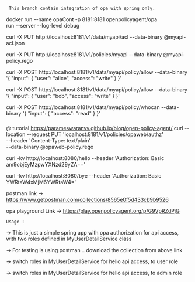 ``` This branch contain integration of opa with spring only.```

docker run --name opaCont -p 8181:8181 openpolicyagent/opa \
    run --server --log-level debug

curl -X PUT http://localhost:8181/v1/data/myapi/acl --data-binary @myapi-acl.json

curl -X PUT http://localhost:8181/v1/policies/myapi --data-binary @myapi-policy.rego

curl -X POST http://localhost:8181/v1/data/myapi/policy/allow --data-binary '{ "input": { "user": "alice", "access": "write" } }'  

curl -X POST http://localhost:8181/v1/data/myapi/policy/allow --data-binary '{ "input": { "user": "bob", "access": "write" } }'  

curl -X POST http://localhost:8181/v1/data/myapi/policy/whocan --data-binary '{ "input": { "access": "read" } }'

###
@ tutorial https://parameswaranvv.github.io/blog/open-policy-agent/
curl --location --request PUT 'localhost:8181/v1/policies/opaweb/authz' \
  --header 'Content-Type: text/plain' \
  --data-binary @opaweb-policy.rego 

curl -kv http://localhost:8080/hello --header 'Authorization: Basic am9objEyMzpwYXNzd29yZA=='

curl -kv http://localhost:8080/bye --header 'Authorization: Basic YWRtaW4xMjM6YWRtaW4='

postman link -> https://www.getpostman.com/collections/8565e0f5d433cb9b9526

opa playground Link
  -> https://play.openpolicyagent.org/p/G9VpRZdPjG

```Usage :``` 

-> This is just a simple spring app with opa authorization for api access, with two roles defined in MyUserDetailService class

-> For testing is using postman .. download the collection from above link 

-> switch roles in MyUserDetailService for hello api access, to user role

-> switch roles in MyUserDetailService for hello api access, to admin role




